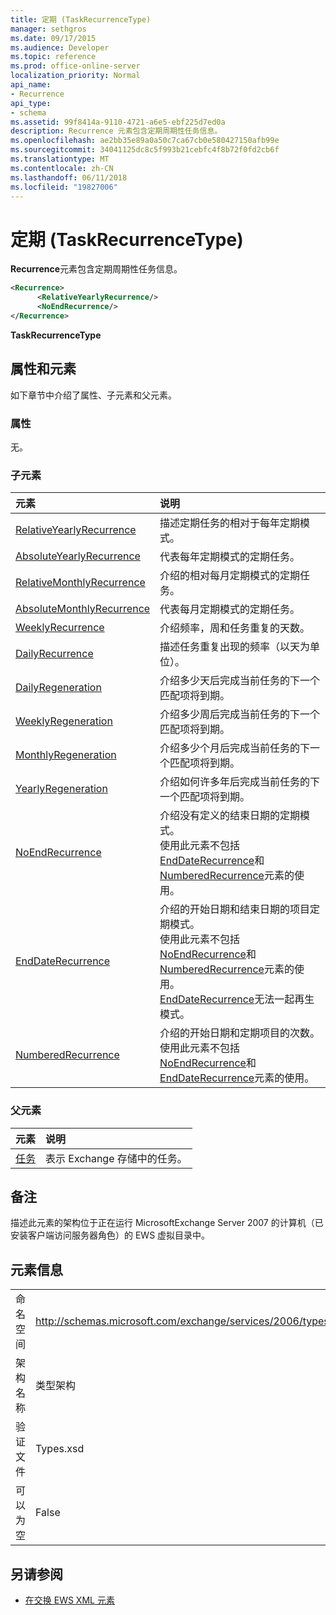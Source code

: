 ```yaml
---
title: 定期 (TaskRecurrenceType)
manager: sethgros
ms.date: 09/17/2015
ms.audience: Developer
ms.topic: reference
ms.prod: office-online-server
localization_priority: Normal
api_name:
- Recurrence
api_type:
- schema
ms.assetid: 99f8414a-9110-4721-a6e5-ebf225d7ed0a
description: Recurrence 元素包含定期周期性任务信息。
ms.openlocfilehash: ae2bb35e89a0a50c7ca67cb0e580427150afb99e
ms.sourcegitcommit: 34041125dc8c5f993b21cebfc4f8b72f0fd2cb6f
ms.translationtype: MT
ms.contentlocale: zh-CN
ms.lasthandoff: 06/11/2018
ms.locfileid: "19827006"
---
```

# <a name="recurrence-taskrecurrencetype"></a>定期 (TaskRecurrenceType)

**Recurrence**元素包含定期周期性任务信息。 
  
```xml
<Recurrence>
      <RelativeYearlyRecurrence/>
      <NoEndRecurrence/>
</Recurrence>
```

 **TaskRecurrenceType**
## <a name="attributes-and-elements"></a>属性和元素

如下章节中介绍了属性、子元素和父元素。
  
### <a name="attributes"></a>属性

无。
  
### <a name="child-elements"></a>子元素

|**元素**|**说明**|
|:-----|:-----|
|[RelativeYearlyRecurrence](relativeyearlyrecurrence.md) <br/> |描述定期任务的相对于每年定期模式。  <br/> |
|[AbsoluteYearlyRecurrence](absoluteyearlyrecurrence.md) <br/> |代表每年定期模式的定期任务。  <br/> |
|[RelativeMonthlyRecurrence](relativemonthlyrecurrence.md) <br/> |介绍的相对每月定期模式的定期任务。  <br/> |
|[AbsoluteMonthlyRecurrence](absolutemonthlyrecurrence.md) <br/> |代表每月定期模式的定期任务。  <br/> |
|[WeeklyRecurrence](weeklyrecurrence.md) <br/> |介绍频率，周和任务重复的天数。  <br/> |
|[DailyRecurrence](dailyrecurrence.md) <br/> |描述任务重复出现的频率（以天为单位）。  <br/> |
|[DailyRegeneration](dailyregeneration.md) <br/> |介绍多少天后完成当前任务的下一个匹配项将到期。  <br/> |
|[WeeklyRegeneration](weeklyregeneration.md) <br/> |介绍多少周后完成当前任务的下一个匹配项将到期。  <br/> |
|[MonthlyRegeneration](monthlyregeneration.md) <br/> |介绍多少个月后完成当前任务的下一个匹配项将到期。  <br/> |
|[YearlyRegeneration](yearlyregeneration.md) <br/> |介绍如何许多年后完成当前任务的下一个匹配项将到期。  <br/> |
|[NoEndRecurrence](noendrecurrence.md) <br/> |介绍没有定义的结束日期的定期模式。  <br/> 使用此元素不包括[EndDateRecurrence](enddaterecurrence.md)和[NumberedRecurrence](numberedrecurrence.md)元素的使用。  <br/> |
|[EndDateRecurrence](enddaterecurrence.md) <br/> |介绍的开始日期和结束日期的项目定期模式。  <br/> 使用此元素不包括[NoEndRecurrence](noendrecurrence.md)和[NumberedRecurrence](numberedrecurrence.md)元素的使用。  <br/> [EndDateRecurrence](enddaterecurrence.md)无法一起再生模式。  <br/> |
|[NumberedRecurrence](numberedrecurrence.md) <br/> |介绍的开始日期和定期项目的次数。  <br/> 使用此元素不包括[NoEndRecurrence](noendrecurrence.md)和[EndDateRecurrence](enddaterecurrence.md)元素的使用。  <br/> |
   
### <a name="parent-elements"></a>父元素

|**元素**|**说明**|
|:-----|:-----|
|[任务](task.md) <br/> |表示 Exchange 存储中的任务。  <br/> |
   
## <a name="remarks"></a>备注

描述此元素的架构位于正在运行 MicrosoftExchange Server 2007 的计算机（已安装客户端访问服务器角色）的 EWS 虚拟目录中。
  
## <a name="element-information"></a>元素信息

|||
|:-----|:-----|
|命名空间  <br/> |http://schemas.microsoft.com/exchange/services/2006/types  <br/> |
|架构名称  <br/> |类型架构  <br/> |
|验证文件  <br/> |Types.xsd  <br/> |
|可以为空  <br/> |False  <br/> |
   
## <a name="see-also"></a>另请参阅



- [在交换 EWS XML 元素](ews-xml-elements-in-exchange.md)

